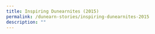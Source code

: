 ```yaml
---
title: Inspiring Dunearnites (2015)
permalink: /dunearn-stories/inspiring-dunearnites-2015
description: ""
---
```

